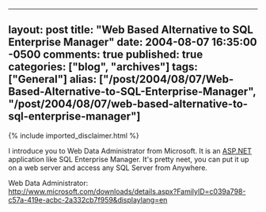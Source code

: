   ---
  layout: post
  title: "Web Based Alternative to SQL Enterprise Manager"
  date: 2004-08-07 16:35:00 -0500
  comments: true
  published: true
  categories: ["blog", "archives"]
  tags: ["General"]
  alias: ["/post/2004/08/07/Web-Based-Alternative-to-SQL-Enterprise-Manager", "/post/2004/08/07/web-based-alternative-to-sql-enterprise-manager"]
  ---
<!-- more -->
{% include imported_disclaimer.html %}
<P>I introduce you to Web Data Administrator from Microsoft. It is an <a title="ASP.NET" href="http://asp.net" target="_blank">ASP.NET</a> application like SQL Enterprise Manager. It's pretty neet, you can put it up on a web server and access any SQL Server from Anywhere.</P>
<P>Web Data Administrator: <A href="http://www.microsoft.com/downloads/details.aspx?FamilyID=c039a798-c57a-419e-acbc-2a332cb7f959&amp;displaylang=en">http://www.microsoft.com/downloads/details.aspx?FamilyID=c039a798-c57a-419e-acbc-2a332cb7f959&amp;displaylang=en</A></P>
